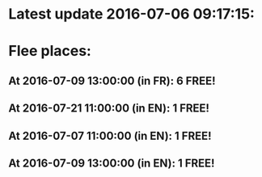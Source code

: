 # Latest update 2016-07-06 09:17:15:
# Flee places:
## At 2016-07-09 13:00:00 (in FR): 6 FREE!
## At 2016-07-21 11:00:00 (in EN): 1 FREE!
## At 2016-07-07 11:00:00 (in EN): 1 FREE!
## At 2016-07-09 13:00:00 (in EN): 1 FREE!
